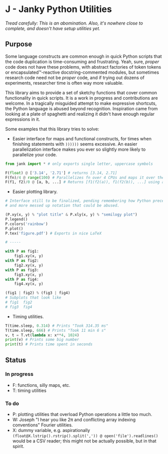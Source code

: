 # J - Janky Python Utilities

*_Tread carefully: This is an abomination. Also, it's nowhere close to complete, and doesn't have setup utilities yet._*

## Purpose
Some language constructs are common enough in quick Python scripts that the code duplication is time-consuming and frustrating. Yeah, sure, _proper_ code does not have these problems, with abstract factories of token tokens or encapsulated™-reactive docstring-commented modules, but sometimes research code need not be _proper_ code, and if trying out dozens of experiments, researcher time is often way more valuable.

This library aims to provide a set of sketchy functions that cover common functionality in quick scripts. It is a work in progress and contributions are welcome. In a tragically misguided attempt to make expressive shortcuts, the Python language is abused beyond recognition. Inspiration came from looking at a plate of spaghetti and realizing it didn't have enough regular expressions in it.

Some examples that this library tries to solve:
 - Easier interface for maps and functional constructs, for times when finishing statements with `))))))` seems excessive. An easier parallelization interface makes you ever so slightly more likely to parallelize your code.
```python
from jank import * # only exports single letter, uppercase symbols

F(float) @ ['3.14', '2.71'] # returns [3.14, 2.71]
F(fn)/4 @ range(100) # Parallelizes fn over 4 CPUs and maps it over the list range(100)
F(f1, f2)/0 @ [a, b, ...] # Returns [f1(f2(a)), f1(f2(b)), ...] using as many cores as possible (sorry)
```
 - Easier plotting library.
```python
# Interface still to be finalized, pending remembering how Python precedence works,
# and more messed up notation that could be abused.

(P.xy(x, y) % "plot title" & P.xly(x, y) % "semilogy plot")
P.legend()
P.colors('rainbow')
P.plot()
P.tex('figure.pdf') # Exports in nice LaTeX

# -----

with P as fig1:
    fig1.xy(x, y)
with P as fig2:
    fig2.xy(x, y)
with P as fig3:
    fig3.xy(x, y)
with P as fig4:
    fig4.xy(x, y)

(fig1 | fig2) % (fig3 | fig4)
# Subplots that look like
# fig1  fig2
# fig3  fig4
```
 - Timing utilities.
```python
T(time.sleep, 0.314) # Prints "Took 314.35 ms"
T(time.sleep, 666) # Prints "Took 11 min 6 s"
v, t = T.vt(lambda x: x**4, 1024)
print(v) # Prints some big number
print(t) # Prints time spent in seconds
```

## Status
### In progress
 - F: functions, silly maps, etc.
 - T: timing utilities

### To do
 - P: plotting utilities that overload Python operations a little too much.
 - W: Joseph "I hear you like 2π and conflicting array indexing conventions" Fourier utilities.
 - X: dummy variable, e.g. aspirationally `(float@X.lstrip().rstrip().split(',')) @ open('file').readlines()` would be a CSV reader; this might not be actually possible, but in that spirit.
